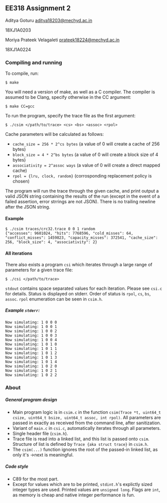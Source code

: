 ## EE318 Assignment 2

Aditya Goturu <aditya18203@mechyd.ac.in>

18XJ1A0203

Moriya Prateek Velagaleti <prateek18224@mechyd.ac.in>

18XJ1A0224

### Compiling and running

To compile, run:

```
$ make
```

You will need a version of make, as well as a C compiler. The compiler is assumed to be Clang, specify otherwise in the CC argument:

```
$ make CC=gcc
```

To run the program, specify the trace file as the first argument:

```
$ ./csim </path/to/trace> <cs> <bs> <assoc> <rpol>
```

Cache parameters will be calculated as follows:

* `cache_size = 256 * 2^cs bytes` (a value of 0 will create a cache of 256 bytes) 
* `block_size = 4 * 2^bs bytes` (a value of 0 will create a block size of 4 bytes)
* `associativity = 2^assoc ways` (a value of 0 will create a direct mapped cache) 
* `rpol = {lru, clock, random}` (corrosponding replacement policy is chosen)

The program will run the trace through the given cache, and print output a valid JSON string containing the results of the run (except in the event of a failed assertion, error strrings are not JSON). There is no trailing newline after the JSON string.

#### Example

```
$ ./csim traces/crc32.trace 0 0 1 random                 
{"accesses": 9601024, "hits": 7768596, "cold_misses": 64, "conflict_misses": 1459823, "capacity_misses": 372541, "cache_size": 256, "block_size": 4, "associativity": 2}
```

#### All iterations

There also exists a program `csi` which iterates through a large range of parameters for a given trace file:

```
$ ./csi </path/to/trace>
```
`stdout` contains space separated values for each iteration. Please see `csi.c` for details. Status is displayed on stderr. Order of status is `rpol`, `cs`, `bs`, `assoc`. `rpol` enumeration can be seen in `csim.h`.

##### Example `stderr`:
```
Now simulating: 1 0 0 0
Now simulating: 1 0 0 1
Now simulating: 1 0 0 2
Now simulating: 1 0 0 3
Now simulating: 1 0 0 4
Now simulating: 1 0 1 0
Now simulating: 1 0 1 1
Now simulating: 1 0 1 2
Now simulating: 1 0 1 3
Now simulating: 1 0 1 4
Now simulating: 1 0 2 0
Now simulating: 1 0 2 1
Now simulating: 1 0 2 2
```

### About

##### General program design
* Main program logic is in `csim.c` in the function `csim(Trace *t, uint64_t csize, uint64_t bsize, uint64_t assoc, int rpol)`. All parameters are passed in exactly as received from the command line, after sanitization.
* Variant of `main.c` in `csi.c`, automatically iterates through all parameters.
* Single header file (`csim.h`).
* Trace file is read into a linked list, and this list is passed onto `csim`. Structure of list is defined by `Trace {aka struct trace}` in `csim.h`.
* The `csim(...)` function ignores the root of the passed-in linked list, as only it's ->next is meaningful.

##### Code style
* C89 for the most part.
* Except for values which are to be printed, `stdint.h`'s explictly sized integer types are used. Printed values are `unsigned long`. Flags are `int`, as memory is cheap and native integer performance is fun. 